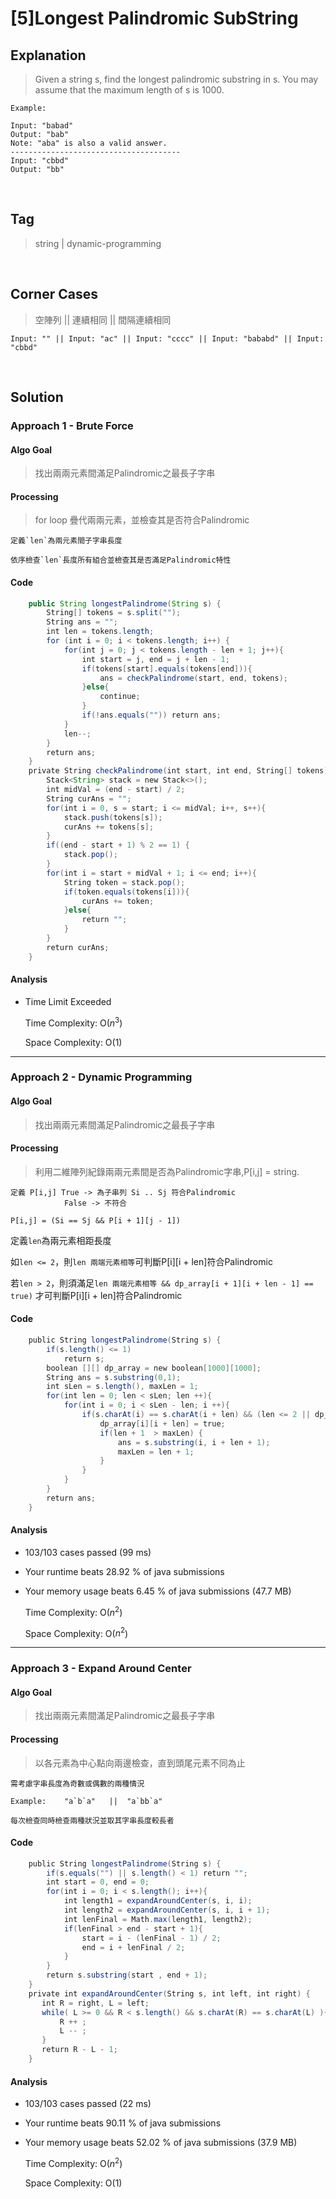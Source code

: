 # [5]Longest Palindromic SubString

## Explanation
> Given a string s, find the longest palindromic substring in s. You may assume that the maximum length of s is 1000.

```
Example: 

Input: "babad"
Output: "bab"
Note: "aba" is also a valid answer.
--------------------------------------
Input: "cbbd"
Output: "bb"

```             
<br>

## Tag
> string | dynamic-programming
<br>

## Corner Cases
> 空陣列 || 連續相同 || 間隔連續相同 
```
Input: "" || Input: "ac" || Input: "cccc" || Input: "bababd" || Input: "cbbd"
```
<br>

## Solution
### Approach 1 - Brute Force
#### Algo Goal
> 找出兩兩元素間滿足Palindromic之最長子字串
#### Processing
> for loop 疊代兩兩元素，並檢查其是否符合Palindromic
```
定義`len`為兩元素間子字串長度

依序檢查`len`長度所有組合並檢查其是否滿足Palindromic特性
```
#### Code
```JAVA
    public String longestPalindrome(String s) {
        String[] tokens = s.split("");  
        String ans = "";
        int len = tokens.length;
        for (int i = 0; i < tokens.length; i++) {
            for(int j = 0; j < tokens.length - len + 1; j++){
                int start = j, end = j + len - 1;
                if(tokens[start].equals(tokens[end])){
                    ans = checkPalindrome(start, end, tokens);
                }else{
                    continue;
                }
                if(!ans.equals("")) return ans;
            }
            len--;
        }
        return ans;
    }
    private String checkPalindrome(int start, int end, String[] tokens) {
        Stack<String> stack = new Stack<>();
        int midVal = (end - start) / 2;
        String curAns = "";
        for(int i = 0, s = start; i <= midVal; i++, s++){
            stack.push(tokens[s]);
            curAns += tokens[s];
        }
        if((end - start + 1) % 2 == 1) {
            stack.pop();
        }
        for(int i = start + midVal + 1; i <= end; i++){
            String token = stack.pop();
            if(token.equals(tokens[i])){
                curAns += token;
            }else{
                return "";
            }
        }
        return curAns;
    }
```
#### Analysis
* Time Limit Exceeded

    Time Complexity: O($n^3$) 
    
    Space Complexity: O(1)
    
---
### Approach 2 - Dynamic Programming
#### Algo Goal
> 找出兩兩元素間滿足Palindromic之最長子字串
#### Processing
> 利用二維陣列紀錄兩兩元素間是否為Palindromic字串,P[i,j] = string.

```
定義 P[i,j] True -> 為子串列 Si .. Sj 符合Palindromic 
            False -> 不符合

P[i,j] = (Si == Sj && P[i + 1][j - 1])
```

定義`len`為兩元素相距長度

如`len <= 2`，則`len 兩端元素相等`可判斷P[i][i + len]符合Palindromic

若`len > 2`，則須滿足`len 兩端元素相等 && dp_array[i + 1][i + len - 1] == true)` 才可判斷P[i][i + len]符合Palindromic

#### Code
```JAVA
    public String longestPalindrome(String s) {
        if(s.length() <= 1)
            return s;
        boolean [][] dp_array = new boolean[1000][1000];
        String ans = s.substring(0,1);
        int sLen = s.length(), maxLen = 1;
        for(int len = 0; len < sLen; len ++){
            for(int i = 0; i < sLen - len; i ++){
                if(s.charAt(i) == s.charAt(i + len) && (len <= 2 || dp_array[i + 1][i + len - 1] == true)){
                    dp_array[i][i + len] = true;
                    if(len + 1  > maxLen) {
                        ans = s.substring(i, i + len + 1);
                        maxLen = len + 1;
                    }
                }
            }
        }
        return ans;
    }
```
#### Analysis
* 103/103 cases passed (99 ms)
* Your runtime beats 28.92 % of java submissions
* Your memory usage beats 6.45 % of java submissions (47.7 MB)

    Time Complexity: O($n^2$) 
    
    Space Complexity: O($n^2$)
    
---
### Approach 3 - Expand Around Center
#### Algo Goal
> 找出兩兩元素間滿足Palindromic之最長子字串
#### Processing
> 以各元素為中心點向兩邊檢查，直到頭尾元素不同為止
```
需考慮字串長度為奇數或偶數的兩種情況　

Example:    "a`b`a"   ||  "a`bb`a"

每次檢查同時檢查兩種狀況並取其字串長度較長者
```
#### Code
```JAVA
    public String longestPalindrome(String s) {
        if(s.equals("") || s.length() < 1) return "";
        int start = 0, end = 0;
        for(int i = 0; i < s.length(); i++){
            int length1 = expandAroundCenter(s, i, i);
            int length2 = expandAroundCenter(s, i, i + 1);
            int lenFinal = Math.max(length1, length2);
            if(lenFinal > end - start + 1){
                start = i - (lenFinal - 1) / 2;
                end = i + lenFinal / 2;
            }
        }
        return s.substring(start , end + 1);
    }
    private int expandAroundCenter(String s, int left, int right) {
       int R = right, L = left;
       while( L >= 0 && R < s.length() && s.charAt(R) == s.charAt(L) ){
           R ++ ;
           L -- ;
       }
       return R - L - 1;
    }
```
#### Analysis
* 103/103 cases passed (22 ms)
* Your runtime beats 90.11 % of java submissions
* Your memory usage beats 52.02 % of java submissions (37.9 MB)

    Time Complexity: O($n^2$) 
    
    Space Complexity: O(1)
